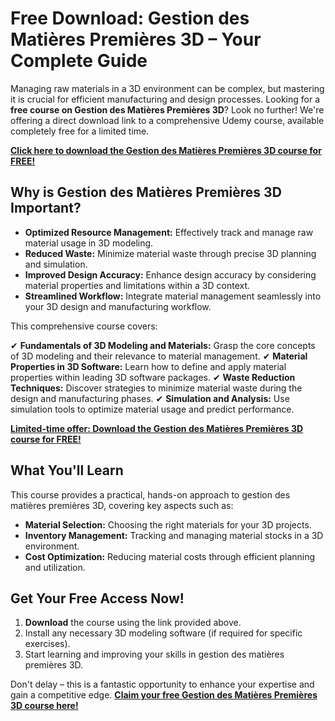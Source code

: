 # Free Download: Gestion des Matières Premières 3D – Your Complete Guide

Managing raw materials in a 3D environment can be complex, but mastering it is crucial for efficient manufacturing and design processes. Looking for a **free course on Gestion des Matières Premières 3D**? Look no further! We're offering a direct download link to a comprehensive Udemy course, available completely free for a limited time.

[**Click here to download the Gestion des Matières Premières 3D course for FREE!**](https://udemywork.com/gestion-des-matieres-premieres-3d)

## Why is Gestion des Matières Premières 3D Important?

*   **Optimized Resource Management:** Effectively track and manage raw material usage in 3D modeling.
*   **Reduced Waste:** Minimize material waste through precise 3D planning and simulation.
*   **Improved Design Accuracy:** Enhance design accuracy by considering material properties and limitations within a 3D context.
*   **Streamlined Workflow:** Integrate material management seamlessly into your 3D design and manufacturing workflow.

This comprehensive course covers:

✔ **Fundamentals of 3D Modeling and Materials:** Grasp the core concepts of 3D modeling and their relevance to material management.
✔ **Material Properties in 3D Software:** Learn how to define and apply material properties within leading 3D software packages.
✔ **Waste Reduction Techniques:** Discover strategies to minimize material waste during the design and manufacturing phases.
✔ **Simulation and Analysis:** Use simulation tools to optimize material usage and predict performance.

[**Limited-time offer: Download the Gestion des Matières Premières 3D course for FREE!**](https://udemywork.com/gestion-des-matieres-premieres-3d)

## What You'll Learn

This course provides a practical, hands-on approach to gestion des matières premières 3D, covering key aspects such as:

*   **Material Selection:** Choosing the right materials for your 3D projects.
*   **Inventory Management:** Tracking and managing material stocks in a 3D environment.
*   **Cost Optimization:** Reducing material costs through efficient planning and utilization.

## Get Your Free Access Now!

1.  **Download** the course using the link provided above.
2.  Install any necessary 3D modeling software (if required for specific exercises).
3.  Start learning and improving your skills in gestion des matières premières 3D.

Don't delay – this is a fantastic opportunity to enhance your expertise and gain a competitive edge. **[Claim your free Gestion des Matières Premières 3D course here!](https://udemywork.com/gestion-des-matieres-premieres-3d)**
